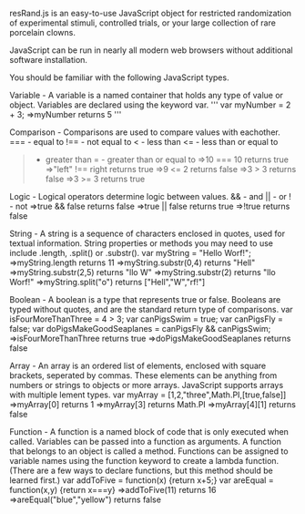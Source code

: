 resRand.js is an easy-to-use JavaScript object for restricted randomization of experimental stimuli, controlled trials, or your large collection of rare porcelain clowns.










JavaScript can be run in nearly all modern web browsers without additional software installation.

You should be familiar with the following JavaScript types.

Variable - A variable is a named container that holds any type of value or object.  Variables are declared using the keyword var.
'''
var myNumber = 2 + 3;
=>myNumber returns 5
'''

Comparison - Comparisons are used to compare values with eachother.
=== - equal to
!== - not equal to
< - less than
<= - less than or equal to
> - greater than
>= - greater than or equal to
=>10 === 10 returns true
=>"left" !== right returns true
=>9 <= 2 returns false
=>3 > 3 returns false
=>3 >= 3 returns true

Logic - Logical operators determine logic between values.
&& - and
|| - or
! - not
=>true && false returns false
=>true || false returns true
=>!true returns false

String - A string is a sequence of characters enclosed in quotes, used for textual information.  String properties or methods you may need to use include .length, .split() or .substr().
var myString = "Hello Worf!";
=>myString.length returns 11
=>myString.substr(0,4) returns "Hell"
=>myString.substr(2,5) returns "llo W"
=>myString.substr(2) returns "llo Worf!"
=>myString.split("o") returns ["Hell","W","rf!"]

Boolean - A boolean is a type that represents true or false.  Booleans are typed without quotes, and are the standard return type of comparisons.
var isFourMoreThanThree = 4 > 3;
var canPigsSwim = true;
var canPigsFly = false;
var doPigsMakeGoodSeaplanes = canPigsFly && canPigsSwim;
=>isFourMoreThanThree returns true
=>doPigsMakeGoodSeaplanes returns false

Array - An array is an ordered list of elements, enclosed with square brackets, seperated by commas.  These elements can be anything from numbers or strings to objects or more arrays.  JavaScript supports arrays with multiple lement types.
var myArray = [1,2,"three",Math.PI,[true,false]]
=>myArray[0] returns 1
=>myArray[3] returns Math.PI
=>myArray[4][1] returns false

Function - A function is a named block of code that is only executed when called.  Variables can be passed into a function as arguments.  A function that belongs to an object is called a method.  Functions can be assigned to variable names using the function keyword to create a lambda function.  (There are a few ways to declare functions, but this method should be learned first.)
var addToFive = function(x) {return x+5;}
var areEqual = function(x,y) {return x===y}
=>addToFive(11) returns 16
=>areEqual("blue","yellow") returns false
